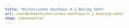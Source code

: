 ```yaml
---
title: "Historisches Kaufhaus H.J.Büsing Sohn"
url: /nordenham/historisches-kaufhaus-h-j-buesing-sohn/
shop: Lebensmittel
---
```

